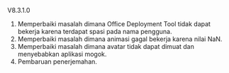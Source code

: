 V8.3.1.0

1. Memperbaiki masalah dimana Office Deployment Tool tidak dapat bekerja karena terdapat spasi pada nama pengguna.
2. Memperbaiki masalah dimana animasi gagal bekerja karena nilai NaN.
3. Memperbaiki masalah dimana avatar tidak dapat dimuat dan menyebabkan aplikasi mogok.
4. Pembaruan penerjemahan.
